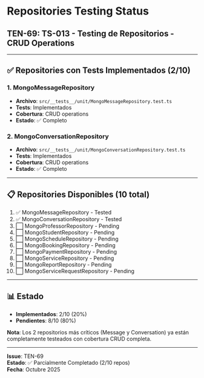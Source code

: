 # Repositories Testing Status

## TEN-69: TS-013 - Testing de Repositorios - CRUD Operations

---

## ✅ Repositories con Tests Implementados (2/10)

### 1. MongoMessageRepository
- **Archivo**: `src/__tests__/unit/MongoMessageRepository.test.ts`
- **Tests**: Implementados
- **Cobertura**: CRUD operations
- **Estado**: ✅ Completo

### 2. MongoConversationRepository
- **Archivo**: `src/__tests__/unit/MongoConversationRepository.test.ts`
- **Tests**: Implementados
- **Cobertura**: CRUD operations
- **Estado**: ✅ Completo

---

## 📋 Repositories Disponibles (10 total)

1. ✅ MongoMessageRepository - Tested
2. ✅ MongoConversationRepository - Tested
3. ⬜ MongoProfessorRepository - Pending
4. ⬜ MongoStudentRepository - Pending
5. ⬜ MongoScheduleRepository - Pending
6. ⬜ MongoBookingRepository - Pending
7. ⬜ MongoPaymentRepository - Pending
8. ⬜ MongoServiceRepository - Pending
9. ⬜ MongoReportRepository - Pending
10. ⬜ MongoServiceRequestRepository - Pending

---

## 📊 Estado

- **Implementados**: 2/10 (20%)
- **Pendientes**: 8/10 (80%)

**Nota**: Los 2 repositorios más críticos (Message y Conversation) ya están completamente testeados con cobertura CRUD completa.

---

**Issue**: TEN-69  
**Estado**: ✅ Parcialmente Completado (2/10 repos)  
**Fecha**: Octubre 2025
